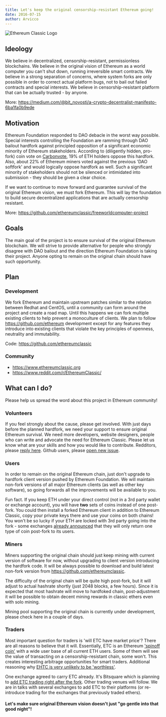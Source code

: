 ```yaml
---
title: Let's keep the original censorship-resistant Ethereum going!
date: 2016-07-15
author: Arvicco
---
```


![Ethereum Classic Logo](https://cdn-images-1.medium.com/max/800/1*nIUazw_u3KChCX89fLgLDg.png)

## Ideology
We believe in decentralized, censorship-resistant, permissionless blockchains. We believe in the original vision of Ethereum as a world computer you can't shut down, running irreversible smart contracts. We believe in a strong separation of concerns, where system forks are only possible in order to correct actual platform bugs, not to bail out failed contracts and special interests. We believe in censorship-resistant platform that can be actually trusted - by anyone.

More: https://medium.com/@bit_novosti/a-crypto-decentralist-manifesto-6ba1fa0b9ede

## Motivation
Ethereum Foundation responded to DAO debacle in the worst way possible. Special interests controlling the Foundation are ramming through DAO bailout hardfork against principled opposition of a significant economic minority of Ethereum stakeholders. According to (diligently hidden, pro-fork) coin vote on [Carbonvote](http://carbonvote.com/), 19% of ETH holders oppose this hardfork. Also, about 22% of Ethereum miners voted against the previous 'DAO softfork' and would logically oppose hardfork as well. Such a significant minority of stakeholders should not be silenced or intimidated into submission - they should be given a clear choice.

If we want to continue to move forward and guarantee survival of the original Ethereum vision, we must fork Ethereum. This will lay the foundation to build secure decentralized applications that are actually censorship resistant.

More: https://github.com/ethereumclassic/freeworldcomputer-project

## Goals

The main goal of the project is to ensure survival of the original Ethereum blockchain. We will strive to provide alternative for people who strongly disagree with DAO bailout and the direction Ethereum Foundation is taking their project. Anyone opting to remain on the original chain should have such opportunity.

## Plan

### Development
We fork Ethereum and maintain upstream patches similar to the relation between Redhat and CentOS, until a community can form around the project and create a road map. Until this happens we can fork multiple existing clients to help prevent a monoculture of clients. We plan to follow https://github.com/ethereum development except for any features they introduce into existing clients that violate the key principles of openness, neutrality and immutability.

Code: https://github.com/ethereumclassic

### Community

* https://www.ethereumclassic.org
* https://www.reddit.com/r/EthereumClassic/

## What can I do?

Please help us spread the word about this project in Ethereum community!

### Volunteers
If you feel strongly about the cause, please get involved. With just days before the planned hardfork, we need your support to ensure original Ethereum survival. We need more developers, website designers, people who can write and advocate the need for Ethereum Classic. Please let us know what are your skills and how you would like to contribute. Redditors, please [reply here](https://www.reddit.com/r/EthereumClassic/comments/4sxupj/making_sure_original_ethereum_survives_please_get/). Github users, please [open new issue](https://github.com/ethereumclassic/README/issues/new).

### Users

In order to remain on the original Ethereum chain, just don't upgrade to hardfork client version pushed by Ethereum Foundation. We will maintain non-fork versions of all major Ethereum clients (as well as other key software), so going forwards all the improvements will be available to you.

Fun fact. If you keep ETH under your direct control (not in a 3rd party wallet or exchange account), you will have **two** sets of coins instead of one post-fork. You could then install a forked Ethereum client in addition to Ethereum Classic, copy your private keys there and use your coins on both chains! You won't be so lucky if your ETH are locked with 3rd party going into the fork - some exchanges [already announced](https://np.reddit.com/r/ethereum/comments/4sy7w6/breaking_kraken_on_the_july_20th_ethereum/) that they will only return one type of coin post-fork to its users.

### Miners

Miners supporting the original chain should just keep mining with current version of software for now, without upgrading to client version introducing the hardfork code. It will be always possible to download and build latest non-fork version from https://github.com/ethereumclassic.

The difficulty of the original chain will be quite high post-fork, but it will adjust to actual hashrate shortly (just 2048 blocks, a few hours). Since it is expected that most hashrate will move to hardfoked chain, post-adjustment it will be possible to obtain decent mining rewards in classic ethers even with solo mining.

Mining pool supporting the original chain is currently under development, please check here in a couple of days.

### Traders

Most important question for traders is 'will ETC have market price'? There are all reasons to believe that it will. Essentially, ETC is an Ethereum ['spinoff coin'](https://bitcointalk.org/index.php?topic=563972.0) with a wide user base of all current ETH users. Some of them will see the value of transacting on a censorship-resistant chain, some won't. This creates interesting arbitrage opportunities for smart traders. Additional reasoning why [EHTC is very unlikely to be 'worthless'](https://www.reddit.com/r/ethereum/comments/4sxwo3/ethereum_classic_keep_original/d5dawgg).

One exchange agreed to carry ETC already. It's Bitsquare which is planning to [add ETC trading right after the fork](https://www.reddit.com/r/ethereum/comments/4sxwo3/ethereum_classic_keep_original/d5e1oo7). Other trading venues will follow. We are in talks with several exchanges to add ETC to their platforms (or re-introduce trading for the exchanges that previously traded ethers).

#### Let's make sure original Ethereum vision doesn't just "go gentle into that good night"!
